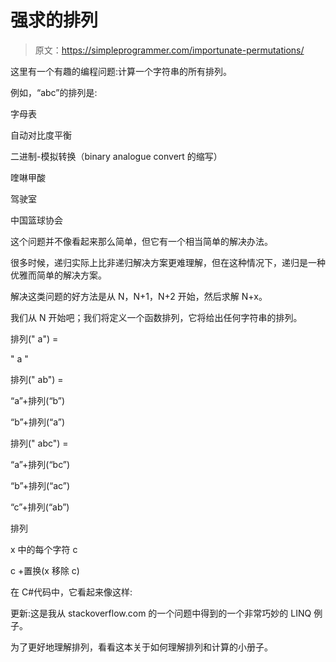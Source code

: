 # 强求的排列

> 原文：<https://simpleprogrammer.com/importunate-permutations/>

这里有一个有趣的编程问题:计算一个字符串的所有排列。

例如，“abc”的排列是:

字母表

自动对比度平衡

二进制-模拟转换（binary analogue convert 的缩写）

喹啉甲酸

驾驶室

中国篮球协会

这个问题并不像看起来那么简单，但它有一个相当简单的解决办法。

很多时候，递归实际上比非递归解决方案更难理解，但在这种情况下，递归是一种优雅而简单的解决方案。

解决这类问题的好方法是从 N，N+1，N+2 开始，然后求解 N+x。

我们从 N 开始吧；我们将定义一个函数排列，它将给出任何字符串的排列。

排列(" a") =

" a "

排列(" ab") =

“a”+排列(“b”)

“b”+排列(“a”)

排列(" abc") =

“a”+排列(“bc”)

“b”+排列(“ac”)

“c”+排列(“ab”)

排列

x 中的每个字符 c

c +置换(x 移除 c)

在 C#代码中，它看起来像这样:

更新:这是我从 stackoverflow.com 的一个问题中得到的一个非常巧妙的 LINQ 例子。

为了更好地理解排列，看看这本关于如何理解排列和计算的小册子。